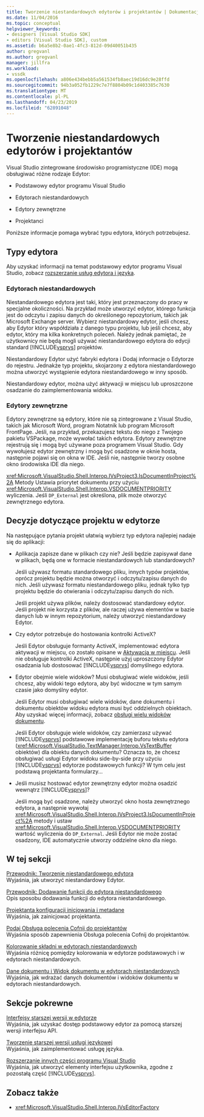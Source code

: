 ```yaml
---
title: Tworzenie niestandardowych edytorów i projektantów | Dokumentacja firmy Microsoft
ms.date: 11/04/2016
ms.topic: conceptual
helpviewer_keywords:
- designers [Visual Studio SDK]
- editors [Visual Studio SDK], custom
ms.assetid: b6a5e8b2-0ae1-4fc3-812d-09d40051b435
author: gregvanl
ms.author: gregvanl
manager: jillfra
ms.workload:
- vssdk
ms.openlocfilehash: a806e434bebb5a561534fb8aec19d16dc9e28ffd
ms.sourcegitcommit: 94b3a052fb1229c7e7f8804b09c1d403385c7630
ms.translationtype: MT
ms.contentlocale: pl-PL
ms.lasthandoff: 04/23/2019
ms.locfileid: "62891048"
---
```

# <a name="create-custom-editors-and-designers"></a>Tworzenie niestandardowych edytorów i projektantów

Visual Studio zintegrowane środowisko programistyczne (IDE) mogą obsługiwać różne rodzaje Edytor:

- Podstawowy edytor programu Visual Studio

- Edytorach niestandardowych

- Edytory zewnętrzne

- Projektanci

Poniższe informacje pomaga wybrać typu edytora, których potrzebujesz.

## <a name="types-of-editor"></a>Typy edytora

Aby uzyskać informacji na temat podstawowy edytor programu Visual Studio, zobacz [rozszerzanie usług edytora i języka](../extensibility/extending-the-editor-and-language-services.md).

### <a name="custom-editors"></a>Edytorach niestandardowych
 Niestandardowego edytora jest taki, który jest przeznaczony do pracy w specjalne okoliczności. Na przykład może utworzyć edytor, którego funkcja jest do odczytu i zapisu danych do określonego repozytorium, takich jak Microsoft Exchange server. Wybierz niestandardowy edytor, jeśli chcesz, aby Edytor który współdziała z danego typu projektu, lub jeśli chcesz, aby edytor, który ma kilka konkretnych poleceń. Należy jednak pamiętać, że użytkownicy nie będą mogli używać niestandardowego edytora do edycji standard [!INCLUDE[vsprvs](../code-quality/includes/vsprvs_md.md)] projektów.

 Niestandardowy Edytor użyć fabryki edytora i Dodaj informacje o Edytorze do rejestru. Jednakże typ projektu, skojarzony z edytora niestandardowego można utworzyć wystąpienie edytora niestandardowego w inny sposób.

 Niestandardowy edytor, można użyć aktywacji w miejscu lub uproszczone osadzanie do zaimplementowania widoku.

### <a name="external-editors"></a>Edytory zewnętrzne
 Edytory zewnętrzne są edytory, które nie są zintegrowane z Visual Studio, takich jak Microsoft Word, program Notatnik lub program Microsoft FrontPage. Jeśli, na przykład, przekazujesz tekstu do niego z Twojego pakietu VSPackage, może wywołać takich edytora. Edytory zewnętrzne rejestrują się i mogą być używane poza programem Visual Studio. Gdy wywołujesz edytor zewnętrzny i mogą być osadzone w oknie hosta, następnie pojawi się on okna w IDE. Jeśli nie, następnie tworzy osobne okno środowiska IDE dla niego.

 <xref:Microsoft.VisualStudio.Shell.Interop.IVsProject3.IsDocumentInProject%2A> Metody Ustawia priorytet dokumentu przy użyciu <xref:Microsoft.VisualStudio.Shell.Interop.VSDOCUMENTPRIORITY> wyliczenia. Jeśli `DP_External` jest określona, plik może otworzyć zewnętrznego edytora.

## <a name="editor-design-decisions"></a>Decyzje dotyczące projektu w edytorze
 Na następujące pytania projekt ułatwią wybierz typ edytora najlepiej nadaje się do aplikacji:

- Aplikacja zapisze dane w plikach czy nie? Jeśli będzie zapisywał dane w plikach, będą one w formacie niestandardowych lub standardowych?

   Jeśli używasz formatu standardowego pliku, innych typów projektów, oprócz projektu będzie można otworzyć i odczytu/zapisu danych do nich. Jeśli używasz formatu niestandardowego pliku, jednak tylko typ projektu będzie do otwierania i odczytu/zapisu danych do nich.

   Jeśli projekt używa plików, należy dostosować standardowy edytor. Jeśli projekt nie korzysta z plików, ale raczej używa elementów w bazie danych lub w innym repozytorium, należy utworzyć niestandardowy Edytor.

- Czy edytor potrzebuje do hostowania kontrolki ActiveX?

   Jeśli Edytor obsługuje formanty ActiveX, implementować edytora aktywacji w miejscu, co zostało opisane w [Aktywacja w miejscu](../extensibility/in-place-activation.md). Jeśli nie obsługuje kontrolki ActiveX, następnie użyj uproszczony Edytor osadzania lub dostosować [!INCLUDE[vsprvs](../code-quality/includes/vsprvs_md.md)] domyślnego edytora.

- Edytor obejmie wiele widoków? Musi obsługiwać wiele widoków, jeśli chcesz, aby widoki tego edytora, aby być widoczne w tym samym czasie jako domyślny edytor.

   Jeśli Edytor musi obsługiwać wiele widoków, dane dokumentu i dokumentu obiektów widoku edytora musi być oddzielnych obiektach. Aby uzyskać więcej informacji, zobacz [obsługi wielu widoków dokumentu](../extensibility/supporting-multiple-document-views.md).

   Jeśli Edytor obsługuje wiele widoków, czy zamierzasz używać [!INCLUDE[vsprvs](../code-quality/includes/vsprvs_md.md)] podstawowe implementację buforu tekstu edytora (<xref:Microsoft.VisualStudio.TextManager.Interop.VsTextBuffer> obiektów) dla obiektu danych dokumentu? Oznacza to, że chcesz obsługiwać usługi Edytor widoku side-by-side przy użyciu [!INCLUDE[vsprvs](../code-quality/includes/vsprvs_md.md)] edytorze podstawowych funkcji? W tym celu jest podstawą projektanta formularzy...

- Jeśli musisz hostować edytor zewnętrzny edytor można osadzić wewnątrz [!INCLUDE[vsprvs](../code-quality/includes/vsprvs_md.md)]?

   Jeśli mogą być osadzone, należy utworzyć okno hosta zewnętrznego edytora, a następnie wywołaj <xref:Microsoft.VisualStudio.Shell.Interop.IVsProject3.IsDocumentInProject%2A> metody i ustaw <xref:Microsoft.VisualStudio.Shell.Interop.VSDOCUMENTPRIORITY> wartość wyliczenia do `DP_External`. Jeśli Edytor nie może zostać osadzony, IDE automatycznie utworzy oddzielne okno dla niego.

## <a name="in-this-section"></a>W tej sekcji

[Przewodnik: Tworzenie niestandardowego edytora](../extensibility/walkthrough-creating-a-custom-editor.md)\
Wyjaśnia, jak utworzyć niestandardowy Edytor.

[Przewodnik: Dodawanie funkcji do edytora niestandardowego](../extensibility/walkthrough-adding-features-to-a-custom-editor.md)\
Opis sposobu dodawania funkcji do edytora niestandardowego.

[Projektanta konfiguracji inicjowania i metadane](../extensibility/designer-initialization-and-metadata-configuration.md)\
Wyjaśnia, jak zainicjować projektanta.

[Podaj Obsługa polecenia Cofnij do projektantów](../extensibility/supplying-undo-support-to-designers.md)\
Wyjaśnia sposób zapewnienia Obsługa polecenia Cofnij do projektantów.

[Kolorowanie składni w edytorach niestandardowych](../extensibility/syntax-coloring-in-custom-editors.md)\
Wyjaśnia różnicę pomiędzy kolorowania w edytorze podstawowych i w edytorach niestandardowych.

[Dane dokumentu i Widok dokumentu w edytorach niestandardowych](../extensibility/document-data-and-document-view-in-custom-editors.md)\
Wyjaśnia, jak wdrażać danych dokumentów i widoków dokumentu w edytorach niestandardowych.

## <a name="related-sections"></a>Sekcje pokrewne

[Interfejsy starszej wersji w edytorze](../extensibility/legacy-interfaces-in-the-editor.md)\
Wyjaśnia, jak uzyskać dostęp podstawowy edytor za pomocą starszej wersji interfejsu API.

[Tworzenie starszej wersji usługi językowej](../extensibility/internals/developing-a-legacy-language-service.md)\
Wyjaśnia, jak zaimplementować usługę języka.

[Rozszerzanie innych części programu Visual Studio](../extensibility/extending-other-parts-of-visual-studio.md)\
Wyjaśnia, jak utworzyć elementy interfejsu użytkownika, zgodne z pozostałą część [!INCLUDE[vsprvs](../code-quality/includes/vsprvs_md.md)].

## <a name="see-also"></a>Zobacz także

- <xref:Microsoft.VisualStudio.Shell.Interop.IVsEditorFactory>
